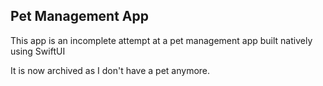 ## Pet Management App

This app is an incomplete attempt at a pet management app built natively using SwiftUI

It is now archived as I don't have a pet anymore.
